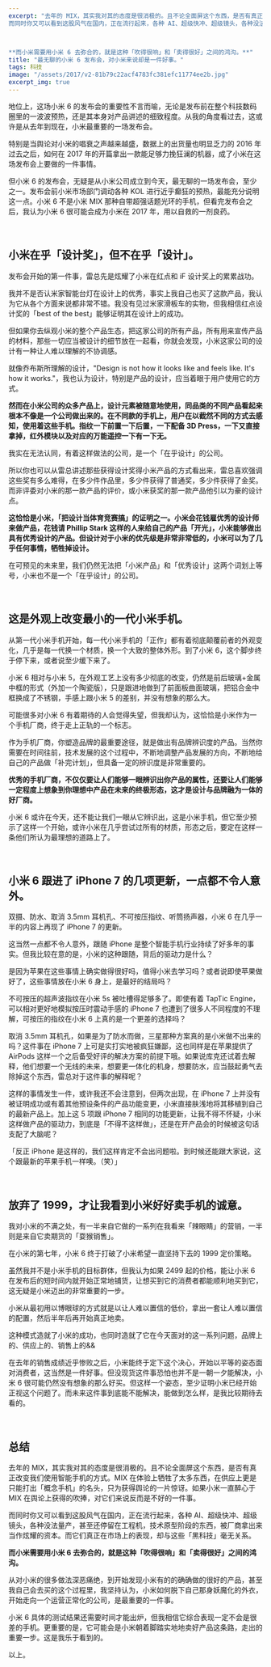 ```yaml
---
excerpt: "去年的 MIX，其实我对其的态度是很消极的。且不论全面屏这个东西，是否有真正改变我们使用智能手机的方式。MIX 在体验上牺牲了太多东西，在供应上更是只能打出「概念手机」的名头，只为获得舆论的一片惊讶。如果小米一直醉心于 MIX 在舆论上获得的吹捧，对它们来说反而是不好的一件事。<br>
而同时你又可以看到这股风气在国内，正在流行起来，各种 AI、超级快冲、超级镜头，各种没法量产，甚至还停留在工程机，技术原型阶段的东西，被厂商拿出来当作炫耀的资本。而它们真正在市场上的表现，却与这些「黑科技」毫无关系。



**而小米需要用小米 6 去弥合的，就是这种「吹得很响」和「卖得很好」之间的鸿沟。**"
title: "最无聊的小米 6 发布会，对小米来说却是一件好事。"
tags: 科技
image: "/assets/2017/v2-81b79c22acf4783fc381efc11774ee2b.jpg"
excerpt_img: true
---
```


地位上，这场小米 6 的发布会的重要性不言而喻，无论是发布前在整个科技数码圈里的一波波预热，还是其本身对产品讲述的细致程度。从我的角度看过去，这或许是从去年到现在，小米最重要的一场发布会。

特别是当舆论对小米的唱衰之声越来越盛，数据上的出货量也明显乏力的 2016 年过去之后，如何在 2017 年的开篇拿出一款能足够力挽狂澜的机器，成了小米在这场发布会上要做的一件事情。

但小米 6 的发布会，无疑是从小米公司成立到今天，最无聊的一场发布会，至少之一。发布会前小米市场部门调动各种 KOL 进行近乎癫狂的预热，最能充分说明这一点。小米 6 不是小米 MIX 那种自带超强话题光环的手机，但看完发布会之后，我认为小米 6 很可能会成为小米在 2017 年，用以自救的一剂良药。

<br>

## 小米在乎「设计奖」，但不在乎「设计」。

发布会开始的第一件事，雷总先是炫耀了小米在红点和 iF 设计奖上的累累战功。

我并不是否认米家智能台灯在设计上的优秀，事实上我自己也买了这款产品，我认为它从各个方面来说都非常不错。我没有见过米家滑板车的实物，但我相信红点设计奖的「best of the best」能够证明其在设计上的成功。

但如果你去纵观小米的整个产品生态，把这家公司的所有产品，所有用来宣传产品的材料，那些一切应当被设计的细节放在一起看，你就会发现，小米这家公司的设计有一种让人难以理解的不协调感。

就像乔布斯所理解的设计，"Design is not how it looks like and feels like. It's how it works."，我也认为设计，特别是产品的设计，应当着眼于用户使用它的方式。

**然而在小米公司的众多产品上，设计元素被随意地使用，同品类的不同产品看起来根本不像是一个公司做出来的。在不同款的手机上，用户在以截然不同的方式去感知，使用着这些手机。指纹一下前置一下后置，一下配备 3D Press，一下又直接拿掉，红外模块以及对应的万能遥控一下有一下无。**

我实在无法认同，有着这样做法的公司，是一个「在乎设计」的公司。

所以你也可以从雷总讲述那些获得设计奖得小米产品的方式看出来，雷总喜欢强调这些奖有多么难得，在多少件作品里，多少件获得了普通奖，多少件获得了金奖。而非评委对小米的那一款产品的评价，或小米获奖的那一款产品他引以为豪的设计点。

**这恰恰是小米，「把设计当体育竞赛搞」的证明之一。小米会花钱雇优秀的设计师来做产品，花钱请 Phillip Stark 这样的人来给自己的产品「开光」，小米能够做出具有优秀设计的产品。但设计对于小米的优先级是非常非常低的，小米可以为了几乎任何事情，牺牲掉设计。**

在可预见的未来里，我们仍然无法把「小米产品」和「优秀设计」这两个词划上等号，小米也不是一个「在乎设计」的公司。

<br>

## 这是外观上改变最小的一代小米手机。

从第一代小米手机开始，每一代小米手机的「正作」都有着彻底颠覆前者的外观变化，几乎是每一代换一个材质，换一个大致的整体外形。到了小米 6，这个脚步终于停下来，或者说至少缓下来了。

小米 6 相对与小米 5，在外观工艺上没有多少彻底的改变，仍然是前后玻璃+金属中框的形式（外加一个陶瓷版），只是跟进地做到了前面板曲面玻璃，把铝合金中框换成了不锈钢，手感上跟小米 5 的差别，并没有想象的那么大。

可能很多对小米 6 有着期待的人会觉得失望，但我却认为，这恰恰是小米作为一个手机厂商，终于走上正轨的一个标志。

作为手机厂商，你塑造品牌的最重要途径，就是做出有品牌辨识度的产品。当然你需要在时间往前，技术发展的这个过程中，不断地调整产品发展的方向，不断地给自己的产品做「补完计划」，但具备一定的辨识度是非常重要的。

**优秀的手机厂商，不仅仅要让人们能够一眼辨识出你产品的属性，还要让人们能够一定程度上想象到你理想中产品在未来的终极形态，这才是设计与品牌融为一体的好厂商。**

小米 6 或许在今天，还不能让我们一眼从它辨识出，这是小米手机，但它至少预示了这样一个开始，或许小米在几乎尝试过所有的材质，形态之后，要定在这样一条他们所认为最理想的道路上了。

<br>

## 小米 6 跟进了 iPhone 7 的几项更新，一点都不令人意外。

双摄、防水、取消 3.5mm 耳机孔、不可按压指纹、听筒扬声器，小米 6 在几乎一半的内容上再现了 iPhone 7 的更新。

这当然一点都不令人意外，跟随 iPhone 是整个智能手机行业持续了好多年的事实。但我比较在意的是，小米的这种跟随，背后的驱动力是什么？

是因为苹果在这些事情上确实做得很好吗，值得小米去学习吗？或者说即使苹果做好了，这些事情放在小米 6 身上，是最好的结局吗？

不可按压的超声波指纹在小米 5s 被吐槽得足够多了。即使有着 TapTic Engine，可以相对更好地模拟按压时震动手感的 iPhone 7 也遭到了很多人不同程度的不理解，可按压的指纹在小米 6 上真的是一个更差的选择吗？

取消 3.5mm 耳机孔，如果是为了防水而做，三星那种方案真的是小米做不出来的吗？这件事在 iPhone 7 上可是实打实地被疯狂嫌鄙，这也同样是在苹果提供了 AirPods 这样一个之后备受好评的解决方案的前提下哦。如果说库克还试着去解释，他们想要一个无线的未来，想要更一体化的机身，想要防水，应当鼓起勇气去除掉这个东西，雷总对于这件事的解释呢？

这样的事情发生一件，或许我还不会注意到，但两次出现，在 iPhone 7 上并没有被证明成功或有着其他预设条件的产品功能变更，小米直接肤浅地将其移植到自己的最新产品上。加上这 5 项跟 iPhone 7 相同的功能更新，让我不得不怀疑，小米这样做产品的驱动力，到底是「不得不这样做」，还是在开产品会的时候被这句话支配了大脑呢？

「反正 iPhone 是这样的，我们这样肯定不会出问题啦。到时候还能跟大家说，这个跟最新的苹果手机一样噢。（笑）」

<br>

## 放弃了 1999，才让我看到小米好好卖手机的诚意。

我对小米的不满之处，有一半来自它做的一系列在我看来「辣眼睛」的营销，一半则是来自它卖期货的「耍猴销售」。

在小米的第七年，小米 6 终于打破了小米希望一直坚持下去的 1999 定价策略。

虽然我并不是小米手机的目标群体，但我认为如果 2499 起的价格，能让小米 6 在发布后的短时间内就开始正常地铺货，让想买到它的消费者都能顺利地买到它，这无疑是小米迈出的非常重要的一步。

小米从最初用以博眼球的方式就是以让人难以置信的低价，拿出一套让人难以置信的配置，然后半年后再开始真正地卖。

这种模式造就了小米的成功，也同时造就了它在今天面对的这一系列问题，品牌上的、供应上的、销售上的&&

在去年的销售成绩近乎惨败之后，小米能终于定下这个决心，开始以平等的姿态面对消费者，这当然是一件好事。但没现货这件事恐怕也并不是一朝一夕能解决，小米 6 很可能仍然没有想象的那么好买。但这样一个姿态，至少证明小米已经开始正视这个问题了。而未来这件事到底能不能解决，能做到怎么样，是我比较期待去看的。

<br>

## 总结

去年的 MIX，其实我对其的态度是很消极的。且不论全面屏这个东西，是否有真正改变我们使用智能手机的方式。MIX 在体验上牺牲了太多东西，在供应上更是只能打出「概念手机」的名头，只为获得舆论的一片惊讶。如果小米一直醉心于 MIX 在舆论上获得的吹捧，对它们来说反而是不好的一件事。

而同时你又可以看到这股风气在国内，正在流行起来，各种 AI、超级快冲、超级镜头，各种没法量产，甚至还停留在工程机，技术原型阶段的东西，被厂商拿出来当作炫耀的资本。而它们真正在市场上的表现，却与这些「黑科技」毫无关系。

**而小米需要用小米 6 去弥合的，就是这种「吹得很响」和「卖得很好」之间的鸿沟。**

从对小米的很多做法深恶痛绝，到开始发现小米有的的确确做的很好的产品，甚至我自己会去买的这个过程里，我坚持认为，小米如何脱下自己那身妖魔化的外衣，开始走向一个运营正常化的公司，是最重要的一件事。

小米 6 具体的测试结果还需要时间才能出炉，但我相信它综合表现一定不会是很差的手机。更重要的是，它可能会是小米朝着脚踏实地地卖好产品这条路，走出的重要一步。这是我乐于看到的。

以上。
